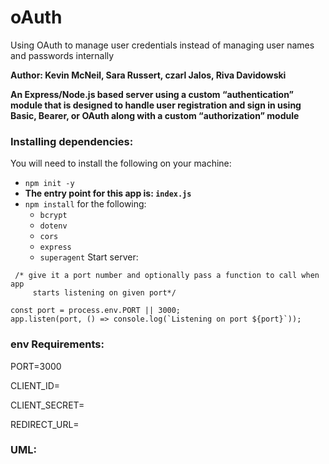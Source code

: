# oAuth
 Using OAuth to manage user credentials instead of managing user names and passwords internally

 **Author: Kevin McNeil, Sara Russert, czarl Jalos, Riva Davidowski**

**An Express/Node.js based server using a custom “authentication” module that is designed to handle user registration and sign in using Basic, Bearer, or OAuth along with a custom “authorization” module**

### Installing dependencies:


You will need to install the following on your machine:

- `npm init -y `
- **The entry point for this app is: `index.js`**
- `npm install` for the following:
    - `bcrypt`
    - `dotenv`
    - `cors`
    -  `express`
    - `superagent`
Start server:
   
```
 /* give it a port number and optionally pass a function to call when app
     starts listening on given port*/

const port = process.env.PORT || 3000;
app.listen(port, () => console.log(`Listening on port ${port}`));

```

### env Requirements:

PORT=3000

CLIENT_ID=

CLIENT_SECRET=

REDIRECT_URL=

### UML: